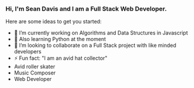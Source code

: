 ### Hi, I'm Sean Davis and I am a Full Stack Web Developer. 

<!-- **Dev-Davis/Dev-Davis** is a ✨ _special_ ✨ repository because its `README.md` (this file) appears on your GitHub profile. -->

Here are some ideas to get you started:

- 🔭 I’m currently working on Algorithms and Data Structures in Javascript
- 🌱 Also learning Python at the moment
- 👯 I’m looking to collaborate on a Full Stack project with like minded developers
- ⚡ Fun fact: "I am an avid hat collector"
- Avid roller skater
- Music Composer
- Web Developer

<!-- 
- 🤔 I’m looking for help with ... getting my foot in the door with development
- 💬 Ask me about ... 
- 📫 How to reach me: ... 615-818-6676
- 😄 Pronouns: ... He/Him

-->
